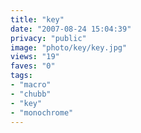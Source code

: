 ```yaml
---
title: "key"
date: "2007-08-24 15:04:39"
privacy: "public"
image: "photo/key/key.jpg"
views: "19"
faves: "0"
tags:
- "macro"
- "chubb"
- "key"
- "monochrome"
---
```


